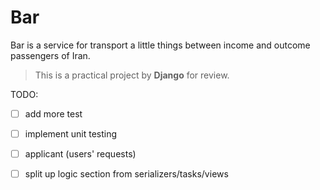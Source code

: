 # Bar 
Bar is a service for transport a little things between income and outcome passengers of Iran.


> This is a practical project by **Django** for review.


TODO:
- [ ] add more test
- [ ] implement unit testing
- [ ] applicant (users' requests)
- [ ] split up logic section from serializers/tasks/views

